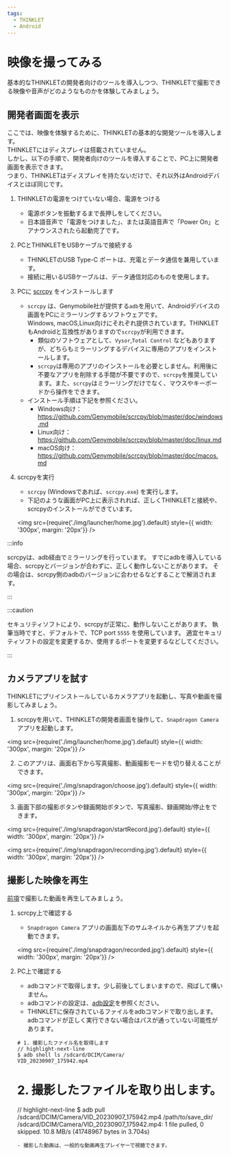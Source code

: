 ```yaml
---
tags:
  - THINKLET
  - Android
---
```


# 映像を撮ってみる
基本的なTHINKLETの開発者向けのツールを導入しつつ、THINKLETで撮影できる映像や音声がどのようなものかを体験してみましょう。
## 開発者画面を表示
ここでは、映像を体験するために、THINKLETの基本的な開発ツールを導入します。  
THINKLETにはディスプレイは搭載されていません。  
しかし、以下の手順で、開発者向けのツールを導入することで、PC上に開発者画面を表示できます。  
つまり、THINKLETはディスプレイを持たないだけで、それ以外はAndroidデバイスとほぼ同じです。

1. THINKLETの電源をつけていない場合、電源をつける
   - 電源ボタンを振動するまで長押しをしてください。
   - 日本語音声で「電源をつけました」、または英語音声で「Power On」とアナウンスされたら起動完了です。
2. PCとTHINKLETをUSBケーブルで接続する
   - THINKLETのUSB Type-C ポートは、充電とデータ通信を兼用しています。
   - 接続に用いるUSBケーブルは、データ通信対応のものを使用します。
3. PCに [scrcpy](https://github.com/Genymobile/scrcpy) をインストールします
   - `scrcpy` は、Genymobile社が提供する`adb`を用いて、Androidデバイスの画面をPCにミラーリングするソフトウェアです。  
   Windows, macOS,Linux向けにそれぞれ提供されています。THINKLETもAndroidと互換性がありますので`scrcpy`が利用できます。
     - 類似のソフトウェアとして、`Vysor`,`Total Control` などもありますが、どちらもミラーリングするデバイスに専用のアプリをインストールします。
     - `scrcpy`は専用のアプリのインストールを必要としません。利用後に不要なアプリを削除する手間が不要ですので、`scrcpy`を推奨しています。また、`scrcpy`はミラーリングだけでなく、マウスやキーボードから操作をできます。
   - インストール手順は下記を参照ください。
     - Windows向け：https://github.com/Genymobile/scrcpy/blob/master/doc/windows.md
     - Linux向け：https://github.com/Genymobile/scrcpy/blob/master/doc/linux.md
     - macOS向け：https://github.com/Genymobile/scrcpy/blob/master/doc/macos.md
4. scrcpyを実行
   - `scrcpy` (Windowsであれば、`scrcpy.exe`) を実行します。
   - 下記のような画面がPC上に表示されれば、正しくTHINKLETと接続や、scrcpyのインストールができています。
  
    <img
      src={require('./img/launcher/home.jpg').default}
      style={{ width: '300px', margin: '20px'}}
    />

:::info

scrcpyは、adb経由でミラーリングを行っています。
すでにadbを導入している場合、scrcpyとバージョンが合わずに、正しく動作しないことがあります。
その場合は、scrcpy側のadbのバージョンに合わせるなどすることで解消されます。

:::

:::caution

セキュリティソフトにより、scrcpyが正常に、動作しないことがあります。
執筆当時ですと、デフォルトで、TCP port `5555` を使用しています。
適宜セキュリティソフトの設定を変更するか、使用するポートを変更するなどしてください。

:::

## カメラアプリを試す
THINKLETにプリインストールしているカメラアプリを起動し、写真や動画を撮影してみましょう。

1. scrcpyを用いて、THINKLETの開発者画面を操作して、`Snapdragon Camera` アプリを起動します。

  <img
    src={require('./img/launcher/home.jpg').default}
    style={{ width: '300px', margin: '20px'}}
  />

2. このアプリは、画面右下から写真撮影、動画撮影モードを切り替えることができます。

  <img
    src={require('./img/snapdragon/choose.jpg').default}
    style={{ width: '300px', margin: '20px'}}
  />

3. 画面下部の撮影ボタンや録画開始ボタンで、写真撮影、録画開始/停止をできます。

  <img
    src={require('./img/snapdragon/startRecord.jpg').default}
    style={{ width: '300px', margin: '20px'}}
  />

  <img
    src={require('./img/snapdragon/recorrding.jpg').default}
    style={{ width: '300px', margin: '20px'}}
  />

## 撮影した映像を再生
[前項](#カメラアプリを試す)で撮影した動画を再生してみましょう。

1. scrcpy上で確認する
   - `Snapdragon Camera` アプリの画面左下のサムネイルから再生アプリを起動できます。

    <img
      src={require('./img/snapdragon/recorded.jpg').default}
      style={{ width: '300px', margin: '20px'}}
    />

2. PC上で確認する
   - adbコマンドで取得します。少し前後してしまいますので、飛ばして構いません。
   - adbコマンドの設定は、[adb設定](./3_helloworld.md#adb設定)を参照ください。
   - THINKLETに保存されているファイルをadbコマンドで取り出します。  
   adbコマンドが正しく実行できない場合はパスが通っていない可能性があります。
    ```console
    # 1. 撮影したファイル名を取得します
    // highlight-next-line
    $ adb shell ls /sdcard/DCIM/Camera/
    VID_20230907_175942.mp4
    ```

    # 2. 撮影したファイルを取り出します。
    // highlight-next-line
    $ adb pull /sdcard/DCIM/Camera/VID_20230907_175942.mp4 /path/to/save_dir/
    /sdcard/DCIM/Camera/VID_20230907_175942.mp4: 1 file pulled, 0 skipped. 10.8 MB/s (41748967 bytes in 3.704s)
    ```
   - 撮影した動画は、一般的な動画再生プレイヤーで視聴できます。
